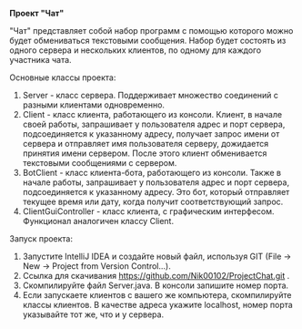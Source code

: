**Проект "Чат"**

"Чат" представляет собой набор программ с помощью которого можно будет обмениваться текстовыми сообщения.
Набор будет состоять из одного сервера и нескольких клиентов, по одному для каждого участника чата.

 Основные классы проекта:
1) Server - класс сервера. Поддерживает множество соединений с разными клиентами одновременно.
2) Client - класс клиента, работающего из консоли. 
Клиент, в начале своей работы, запрашивает у пользователя адрес и порт сервера, 
подсоединяется к указанному адресу, получает запрос имени от сервера и 
отправляет имя пользователя серверу, дожидается принятия имени сервером.
После этого клиент обменивается текстовыми сообщениями с сервером.
3) BotClient - класс клиента-бота, работающего из консоли. 
Также в начале работы, запрашивает у пользователя адрес и порт сервера, 
подсоединяется к указанному адресу.
Это бот, который отправляет текущее время или дату, когда получит соответствующий запрос.
4) ClientGuiController - класс клиента, с графическим интерфесом.
Функционал аналогичен классу Client.

Запуск проекта:
1) Запустите IntelliJ IDEA и создайте новый файл, используя GIT (File -> New -> Project from Version Control...).
2) Ссылка для скачивания https://github.com/Nik00102/ProjectChat.git .
3) Скомпилируйте файл Server.java. В консоли запишите номер порта.
4) Если запускаете клиентов с вашего же компьютера, скомпилируйте классы клиентов. 
В качестве адреса укажите localhost, номер порта указывайте тот же, что и у сервера.
